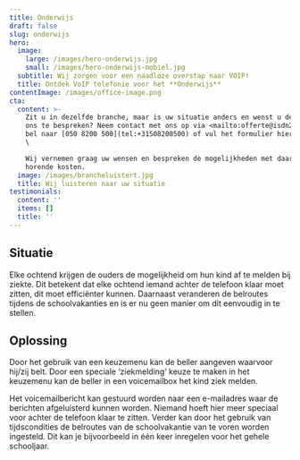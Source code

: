 ```yaml
---
title: Onderwijs
draft: false
slug: onderwijs
hero:
  image:
    large: /images/hero-onderwijs.jpg
    small: /images/hero-onderwijs-mobiel.jpg
  subtitle: Wij zorgen voor een naadloze overstap naar VOIP!
  title: Ontdek VoIP telefonie voor het **Onderwijs**
contentImage: /images/office-image.png
cta:
  content: >-
    Zit u in dezelfde branche, maar is uw situatie anders en wenst u deze met
    ons te bespreken? Neem contact met ons op via <mailto:offerte@isdn2voip.nl>,
    bel naar [050 8200 500](tel:+31508200500) of vul het formulier hiernaast in.
    \

    Wij vernemen graag uw wensen en bespreken de mogelijkheden met daarbij
    horende kosten.
  image: /images/brancheluistert.jpg
  title: Wij luisteren naar uw situatie
testimonials:
  content: ''
  items: []
  title: ''
---
```

## Situatie

Elke ochtend krijgen de ouders de mogelijkheid om hun kind af te melden bij ziekte. Dit betekent dat elke ochtend iemand achter de telefoon klaar moet zitten, dit moet efficiënter kunnen. Daarnaast veranderen de belroutes tijdens de schoolvakanties en is er nu geen manier om dit eenvoudig in te stellen.



## Oplossing

Door het gebruik van een keuzemenu kan de beller aangeven waarvoor hij/zij belt. Door een speciale ‘ziekmelding’ keuze te maken in het keuzemenu kan de beller in een voicemailbox het kind ziek melden.

Het voicemailbericht kan gestuurd worden naar een e-mailadres waar de berichten afgeluisterd kunnen worden. Niemand hoeft hier meer speciaal voor achter de telefoon klaar te zitten. Verder kan door het gebruik van tijdscondities de belroutes van de schoolvakantie van te voren worden ingesteld. Dit kan je bijvoorbeeld in één keer inregelen voor het gehele schooljaar.

